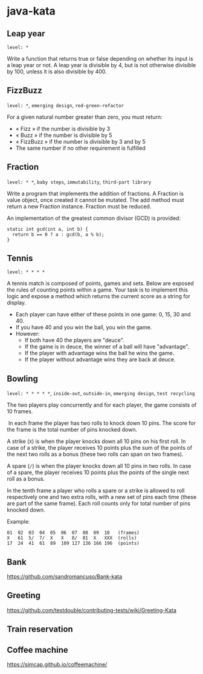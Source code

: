 # java-kata

## Leap year

`level: *`

Write a function that returns true or false depending on whether its input is a leap year or not. A leap year is divisible by 4, but is not otherwise divisible by 100, unless it is also divisible by 400.

## FizzBuzz

`level: *`, `emerging design`, `red-green-refactor`

For a given natural number greater than zero, you must return:
- « Fizz » if the number is divisible by 3
- « Buzz » if the number is divisible by 5
- « FizzBuzz » if the number is divisible by 3 and by 5
- The same number if no other requirement is fulfilled

## Fraction

`level: * *`, `baby steps`, `immutability`, `third-part library`

Write a program that implements the addition of fractions. A Fraction is value object, once created it cannot be mutated. The add method must return a new Fraction instance. Fraction must be reduced.

An implementation of the greatest common divisor (GCD) is provided:
```
static int gcd(int a, int b) { 
  return b == 0 ? a : gcd(b, a % b); 
}
```

## Tennis

`level: * * * *`

A tennis match is composed of points, games and sets. Below are exposed the rules of counting points within a game.
Your task is to implement this logic and expose a method which returns the current score as a string for display.

- Each player can have either of these points in one game: 0, 15, 30 and 40.
- If you have 40 and you win the ball, you win the game.
- However:
  - If both have 40 the players are "deuce".
  - If the game is in deuce, the winner of a ball will have "advantage".
  - If the player with advantage wins the ball he wins the game.
  - If the player without advantage wins they are back at deuce.

## Bowling

`level: * * * * *`, `inside-out`, `outside-in`, `emerging design`, `test recycling`

The two players play concurrently and for each player, the game consists of 10 frames.

 In each frame the player has two rolls to knock down 10 pins. The score for the frame is the total number of pins knocked down. 

A strike (`X`) is when the player knocks down all 10 pins on his first roll. In case of a strike, the player receives 10 points plus the sum of the points of the next two rolls as a bonus (these two rolls can span on two frames). 

A spare (`/`) is when the player knocks down all 10 pins in two rolls. In case of a spare, the player receives 10 points plus the points of the single next roll as a bonus. 

In the tenth frame a player who rolls a spare or a strike is allowed to roll respectively one and two extra rolls, with a new set of pins each time (these are part of the same frame). Each roll counts only for total number of pins knocked down.

Example:
```
01  02  03  04  05  06  07  08  09  10   (frames)
X   61  5/  7/  X   X   8/  81  X   XXX  (rolls)
17  24  41  61  89  109 127 136 166 196  (points)
```

## Bank

https://github.com/sandromancuso/Bank-kata

## Greeting

https://github.com/testdouble/contributing-tests/wiki/Greeting-Kata

## Train reservation

## Coffee machine

https://simcap.github.io/coffeemachine/